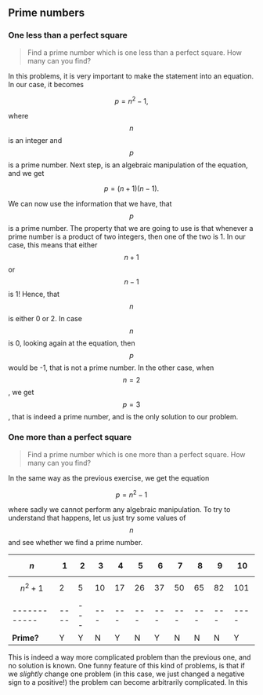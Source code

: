 ## Prime numbers

### One less than a perfect square

> Find a prime number which is one less than a perfect square. How many can you find?

In this problems, it is very important to make the statement into an equation. In our case, it becomes

$$p=n^2-1,$$

where $$n$$ is an integer and $$p$$ is a prime number. Next step, is an algebraic manipulation of the equation, and we get

$$p=(n+1)(n-1).$$

We can now use the information that we have, that $$p$$ is a prime number. The property that we are going to use is that whenever a prime number is a product of two integers, then one of the two is 1. In our case, this means that either $$n+1$$ or $$n-1$$ is 1! Hence, that $$n$$ is either 0 or 2. In case $$n$$ is 0, looking again at the equation, then $$p$$ would be -1, that is not a prime number. In the other case, when $$n=2$$, we get $$p=3$$, that is indeed a prime number, and is the only solution to our problem.

### One more than a perfect square

> Find a prime number which is one more than a perfect square. How many can you find?

In the same way as the previous exercise, we get the equation

$$p=n^2-1$$

where sadly we cannot perform any algebraic manipulation. To try to understand that happens, let us just try some values of $$n$$ and see whether we find a prime number.  

| $$n$$ | 1  | 2 | 3 | 4 | 5 | 6 | 7 | 8 | 9 | 10 |
|------------|----|---|---|---|---|---|---|---|---|----|
| $$n^2+1$$    | 2 | 5 | 10 | 17 | 26 | 37 | 50 | 65 | 82 | 101  |
|------------|----|---|---|---|---|---|---|---|---|----|
| **Prime?**    | Y | Y | N | Y | N | Y | N | N | N | Y  |

This is indeed a way more complicated problem than the previous one, and no solution is known. One funny feature of this kind of problems, is that if we *slightly* change one problem (in this case, we just changed a negative sign to a positive!) the problem can become arbitrarily complicated. In this 





